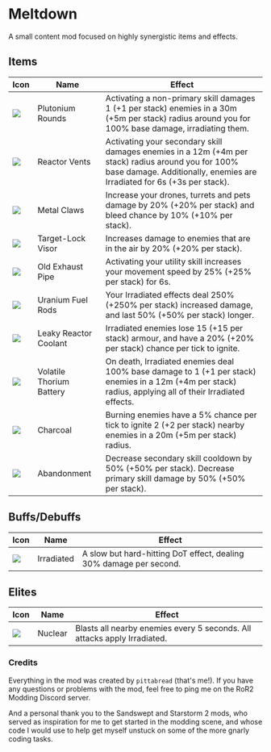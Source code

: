 # Meltdown

A small content mod focused on highly synergistic items and effects.

## Items
| Icon | Name | Effect |
| - | - | - |
| ![](https://i.imgur.com/ycvNfE3.png) | Plutonium Rounds | Activating a non-primary skill damages 1 (+1 per stack) enemies in a 30m (+5m per stack) radius around you for 100% base damage, irradiating them. |
| ![](https://i.imgur.com/Q08LByU.png) | Reactor Vents | Activating your secondary skill damages enemies in a 12m (+4m per stack) radius around you for 100% base damage. Additionally, enemies are Irradiated for 6s (+3s per stack). |
| ![](https://i.imgur.com/L70hdNl.png) | Metal Claws | Increase your drones, turrets and pets damage by 20% (+20% per stack) and bleed chance by 10% (+10% per stack). |
| ![](https://i.imgur.com/m3f2QGO.png) | Target-Lock Visor | Increases damage to enemies that are in the air by 20% (+20% per stack). |
| ![](https://i.imgur.com/B3kjWKm.png) | Old Exhaust Pipe | Activating your utility skill increases your movement speed by 25% (+25% per stack) for 6s. |
| ![](https://i.imgur.com/gspH6XP.png) | Uranium Fuel Rods | Your Irradiated effects deal 250% (+250% per stack) increased damage, and last 50% (+50% per stack) longer. |
| ![](https://i.imgur.com/WoCf6Fl.png) | Leaky Reactor Coolant | Irradiated enemies lose 15 (+15 per stack) armour, and have a 20% (+20% per stack) chance per tick to ignite. |
| ![](https://i.imgur.com/IN67o3f.png) | Volatile Thorium Battery | On death, Irradiated enemies deal 100% base damage to 1 (+1 per stack) enemies in a 12m (+4m per stack) radius, applying all of their Irradiated effects. |
| ![](https://i.imgur.com/8xoObWn.png) | Charcoal | Burning enemies have a 5% chance per tick to ignite 2 (+2 per stack) nearby enemies in a 20m (+5m per stack) radius. |
| ![](https://i.imgur.com/nBey9QJ.png) | Abandonment | Decrease secondary skill cooldown by 50% (+50% per stack). Decrease primary skill damage by 50% (+50% per stack). |

## Buffs/Debuffs
| Icon | Name | Effect |
| - | - | - |
| ![](https://i.imgur.com/zRAjHQt.png) | Irradiated | A slow but hard-hitting DoT effect, dealing 30% damage per second. |

## Elites
| Icon | Name | Effect |
| - | - | - |
| ![](https://i.imgur.com/6Kc8Iph.png) | Nuclear | Blasts all nearby enemies every 5 seconds. All attacks apply Irradiated. |

### Credits
Everything in the mod was created by `pittabread` (that's me!). If you have any questions or problems with the mod, feel free to ping me on the RoR2 Modding Discord server.

And a personal thank you to the Sandswept and Starstorm 2 mods, who served as inspiration for me to get started in the modding scene, and whose code I would use to help get myself unstuck on some of the more gnarly coding tasks.
